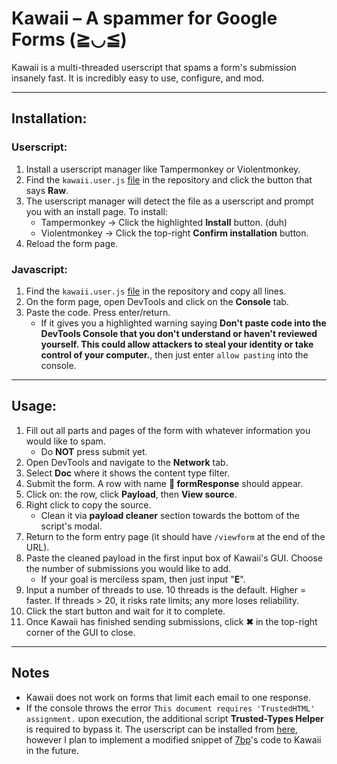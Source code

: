 # Kawaii – A spammer for Google Forms (≧◡≦)

Kawaii is a multi-threaded userscript that spams a form's submission insanely fast. It is incredibly easy to use, configure, and mod.

---

## Installation:

### Userscript:
1. Install a userscript manager like Tampermonkey or Violentmonkey.
2. Find the `kawaii.user.js` [file](https://github.com/zzryn/kawaii_gforms_spammer/blob/main/kawaii.user.js) in the repository and click the button that says **Raw**.
3. The userscript manager will detect the file as a userscript and prompt you with an install page. To install:
   * Tampermonkey → Click the highlighted **Install** button. (duh)
   * Violentmonkey → Click the top-right **Confirm installation** button.
4. Reload the form page.

### Javascript:
1. Find the `kawaii.user.js` [file](https://github.com/zzryn/kawaii_gforms_spammer/blob/main/kawaii.user.js) in the repository and copy all lines.
2. On the form page, open DevTools and click on the **Console** tab.
3. Paste the code. Press enter/return.
   * If it gives you a highlighted warning saying **Don't paste code into the DevTools Console that you don't understand or haven't reviewed yourself. This could allow attackers to steal your identity or take control of your computer.**, then just enter ```allow pasting``` into the console.

---

## Usage:

1. Fill out all parts and pages of the form with whatever information you would like to spam.
   * Do **NOT** press submit yet.
2. Open DevTools and navigate to the **Network** tab.
3. Select **Doc** where it shows the content type filter.
4. Submit the form. A row with name **📄 formResponse** should appear.
5. Click on: the row, click **Payload**, then **View source**.
6. Right click to copy the source.
   * Clean it via **payload cleaner** section towards the bottom of the script's modal.
7. Return to the form entry page (it should have ```/viewform``` at the end of the URL).
8. Paste the cleaned payload in the first input box of Kawaii's GUI. Choose the number of submissions you would like to add.
   * If your goal is merciless spam, then just input "**E**".
9. Input a number of threads to use. 10 threads is the default. Higher = faster. If threads > 20, it risks rate limits; any more loses reliability. 
10. Click the start button and wait for it to complete.
11. Once Kawaii has finished sending submissions, click **✖** in the top-right corner of the GUI to close.

---

## Notes

- Kawaii does not work on forms that limit each email to one response.
- If the console throws the error `This document requires 'TrustedHTML' assignment.` upon execution, the additional script **Trusted-Types Helper** is required to bypass it. The userscript can be installed from [here](https://greasyfork.org/en/scripts/433051-trusted-types-helper), however I plan to implement a modified snippet of [7bp](https://github.com/7bp)'s code to Kawaii in the future.

